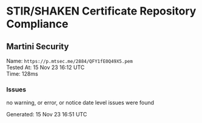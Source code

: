 # STIR/SHAKEN Certificate Repository Compliance

## Martini Security

Name: `https://p.mtsec.me/2884/QFY1fE0Q49X5.pem`\
Tested At: 15 Nov 23 16:12 UTC\
Time: 128ms

### Issues

no warning, or error, or notice date level issues were found

Generated: 15 Nov 23 16:51 UTC